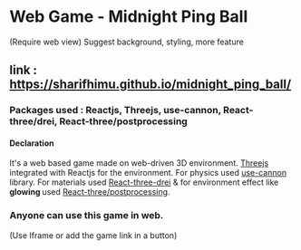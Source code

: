 # Web Game - Midnight Ping Ball
(Require web view)
Suggest background, styling, more feature

## link : https://sharifhimu.github.io/midnight_ping_ball/

### Packages used : Reactjs, Threejs, use-cannon, React-three/drei, React-three/postprocessing

#### Declaration
It's a web based game made on web-driven 3D environment. [Threejs](https://github.com/pmndrs/react-three-fiber) integrated with Reactjs for the environment. For physics used [use-cannon](https://github.com/pmndrs/use-cannon) library. For materials used [React-three-drei](https://github.com/pmndrs/drei) & for environment effect like <strong> glowing </strong> used [React-three/postprocessing](https://github.com/pmndrs/react-postprocessing).

### Anyone can use this game in web. 
(Use Iframe or add the game link in a button)
